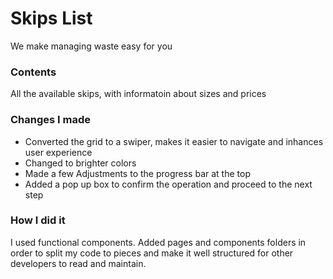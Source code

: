 # Skips List

We make managing waste easy for you

### Contents

All the available skips, with informatoin about sizes and prices

### Changes I made

- Converted the grid to a swiper, makes it easier to navigate and inhances user experience
- Changed to brighter colors
- Made a few Adjustments to the progress bar at the top
- Added a pop up box to confirm the operation and proceed to the next step

### How I did it

I used functional components.
Added pages and components folders in order to split my code to pieces and make it well structured for other developers to read and maintain.
